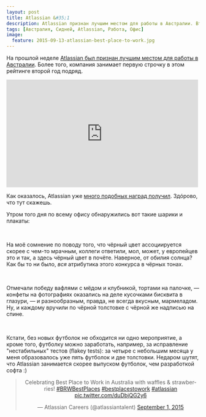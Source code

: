 ```yaml
---
layout: post
title: Atlassian &#35;1
description: Atlassian признан лучшим местом для работы в Австралии. Второй год подряд.
tags: [Австралия, Сидней, Atlassian, Работа, Офис]
image:
  feature: 2015-09-13-atlassian-best-place-to-work.jpg
---
```


На прошлой неделе [Atlassian был признан лучшим местом для работы в Австралии](http://www.businessinsider.com.au/atlassian-is-australias-best-place-to-work-again-2015-9). Более того, компания занимает первую строчку в этом рейтинге второй год подряд.

<iframe src="https://player.vimeo.com/video/138443159" width="500" height="281" frameborder="0" webkitallowfullscreen mozallowfullscreen allowfullscreen></iframe>

Как оказалось, Atlassian уже [много подобных наград получил](https://ru.atlassian.com/company/about/awards). Здóрово, что тут скажешь.

<!--more-->

Утром того дня по всему офису обнаружились вот такие шарики и плакаты:

<figure class="half">    
    <a href="https://farm6.staticflickr.com/5619/21356807375_d97a0d7ae2_k.jpg"><img src="https://farm6.staticflickr.com/5619/21356807375_5f81fd0fd8_c.jpg" alt=""></a>    
    <a href="https://farm1.staticflickr.com/620/21330589136_ccb6130753_k.jpg"><img src="https://farm1.staticflickr.com/620/21330589136_e7063a1a4f_c.jpg" alt=""></a>
</figure>

На моё сомнение по поводу того, что чёрный цвет ассоциируется скорее с чем-то мрачным, коллеги ответили, мол, может, у европейцев это и так, а здесь чёрный цвет в почёте. Наверное, от обилия солнца? Как бы то ни было, _вся_ атрибутика этого конкурса в чёрных тонах.

<figure class="half">    
    <a href="https://farm1.staticflickr.com/638/21330562716_c190f9cb7d_k.jpg"><img src="https://farm1.staticflickr.com/638/21330562716_fa88c91e35_c.jpg" alt=""></a>    
    <a href="https://farm1.staticflickr.com/656/21356830685_68111a2c4d_k.jpg"><img src="https://farm1.staticflickr.com/656/21356830685_4e968b64d1_c.jpg" alt=""></a>
</figure>

Отмечали победу вафлями с мёдом и клубникой, тортами на палочке, — конфеты на фотографиях оказались на деле кусочками бисквита в глазури, — и разнообразным, правда, не всегда вкусным, мармеладом. Ну, и каждому вручили по чёрной толстовке с чёрной же надписью на спине.

<figure class="half">    
    <a href="https://farm6.staticflickr.com/5773/20964826449_406f31a60a_k.jpg"><img src="https://farm6.staticflickr.com/5773/20964826449_10d3abe520_c.jpg" alt=""></a>    
    <a href="https://farm6.staticflickr.com/5617/21159437991_fe1da5cb8c_k.jpg"><img src="https://farm6.staticflickr.com/5617/21159437991_c96538ee7c_c.jpg" alt=""></a>
</figure>

Кстати, без новых футболок не обходится ни одно мероприятие, а кроме того, футболку можно заработать, например, за исправление "нестабильных" тестов (flakey tests): за четыре с небольшим месяца у меня образовалось уже пять футболок и две толстовки. Недаром шутят, что Atlassian занимается скорее выпуском футболок, чем разработкой софта :)

<div align="center">
<blockquote class="twitter-tweet" lang="en"><p lang="en" dir="ltr">Celebrating Best Place to Work in Australia with waffles &amp; strawberries! <a href="https://twitter.com/hashtag/BRWBestPlaces?src=hash">#BRWBestPlaces</a> <a href="https://twitter.com/hashtag/bestplacestowork?src=hash">#bestplacestowork</a> <a href="https://twitter.com/hashtag/atlassian?src=hash">#atlassian</a> <a href="http://t.co/duDbjQG2y6">pic.twitter.com/duDbjQG2y6</a></p>&mdash; Atlassian Careers (@atlassiantalent) <a href="https://twitter.com/atlassiantalent/status/638844184032481280">September 1, 2015</a></blockquote>
</div>
<script async src="//platform.twitter.com/widgets.js" charset="utf-8"></script>
